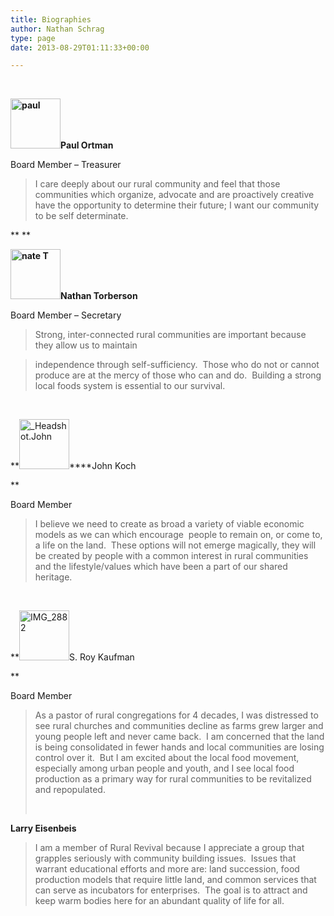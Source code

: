 ```yaml
---
title: Biographies
author: Nathan Schrag
type: page
date: 2013-08-29T01:11:33+00:00

---
```

&nbsp;

**<img class="size-full wp-image-89 alignleft" src="http://ruralrevival.org/wp-content/uploads/2013/08/paul.jpg" alt="paul" width="80" height="80" />Paul Ortman**

Board Member &#8211; Treasurer

> I care deeply about our rural community and feel that those communities which organize, advocate and are proactively creative have the opportunity to determine their future; I want our community to be self determinate.

** **

**<img class="size-full wp-image-105 alignleft" src="http://ruralrevival.org/wp-content/uploads/2013/08/nate-T.jpg" alt="nate T" width="80" height="80" />Nathan Torberson**

Board Member &#8211; Secretary

> Strong, inter-connected rural communities are important because they allow us to maintain
  
> independence through self-sufficiency.  Those who do not or cannot produce are at the mercy of those who can and do.  Building a strong local foods system is essential to our survival.

&nbsp;

**[<img class="size-full wp-image-119 alignleft" src="http://ruralrevival.org/wp-content/uploads/2013/08/Headshot.John_.jpg" alt="_Headshot.John" width="80" height="80" />][1]****John Koch
  
** 

Board Member

> I believe we need to create as broad a variety of viable economic models as we can which encourage  people to remain on, or come to, a life on the land.  These options will not emerge magically, they will be created by people with a common interest in rural communities and the lifestyle/values which have been a part of our shared heritage.

&nbsp;

**[<img class="size-full wp-image-121 alignleft" src="http://ruralrevival.org/wp-content/uploads/2013/08/IMG_2882.jpg" alt="IMG_2882" width="80" height="80" />][2]S. Roy Kaufman
  
** 

Board Member

> As a pastor of rural congregations for 4 decades, I was distressed to see rural churches and communities decline as farms grew larger and young people left and never came back.  I am concerned that the land is being consolidated in fewer hands and local communities are losing control over it.  But I am excited about the local food movement, especially among urban people and youth, and I see local food production as a primary way for rural communities to be revitalized and repopulated.
> 
> &nbsp;

**Larry Eisenbeis** 

> I am a member of Rural Revival because I appreciate a group that grapples seriously with community building issues.  Issues that warrant educational efforts and more are: land succession, food production models that require little land, and common services that can serve as incubators for enterprises.  The goal is to attract and keep warm bodies here for an abundant quality of life for all.

 [1]: http://ruralrevival.org/wp-content/uploads/2013/08/Headshot.John_.jpg
 [2]: http://ruralrevival.org/wp-content/uploads/2013/08/IMG_2882.jpg